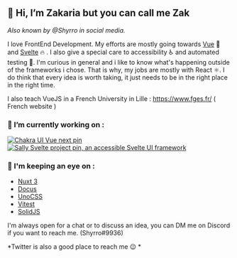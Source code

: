 ## 👋 Hi, I’m Zakaria but you can call me Zak
*Also known by @Shyrro in social media.*

I love FrontEnd Development. My efforts are mostly going towards [Vue](https://github.com/vuejs/vue) 💚 and [Svelte](https://github.com/sveltejs/svelte) 🔥 . 
I also give a special care to accessibility ♿ and automated testing 🧪. 
I'm curious in general and i like to know what's happening outside of the frameworks i chose. That is why, my jobs are mostly with React ⚛️. I do think that every idea is worth taking, it just needs to be in the right place in the right time. 

I also teach VueJS in a French University in Lille : https://www.fges.fr/ ( French website )


### 🌱 I’m currently working on :

<a href="https://github.com/chakra-ui/chakra-ui-vue-next">
  <img src="https://shyrro.me/imgs/chakra-ui-pin.PNG" alt="Chakra UI Vue next pin" />
</a>

<a href="https://github.com/Shyrro/Sally">
  <img src="https://shyrro.me/imgs/Sally-pin.PNG" alt="Sally Svelte project pin, an accessible Svelte UI framework" />
</a>


### 👀 I'm keeping an eye on : 
  - [Nuxt 3](https://github.com/nuxt/framework)
  - [Docus](https://nuxtlabs.com/docus)
  - [UnoCSS](https://github.com/unocss/unocss)
  - [Vitest](https://github.com/vitest-dev/vitest)
  - [SolidJS](https://github.com/solidjs/solid)


I'm always open for a chat or to discuss an idea, you can DM me on Discord if you want to reach me. (Shyrro#9936)

*Twitter is also a good place to reach me 😉 *



